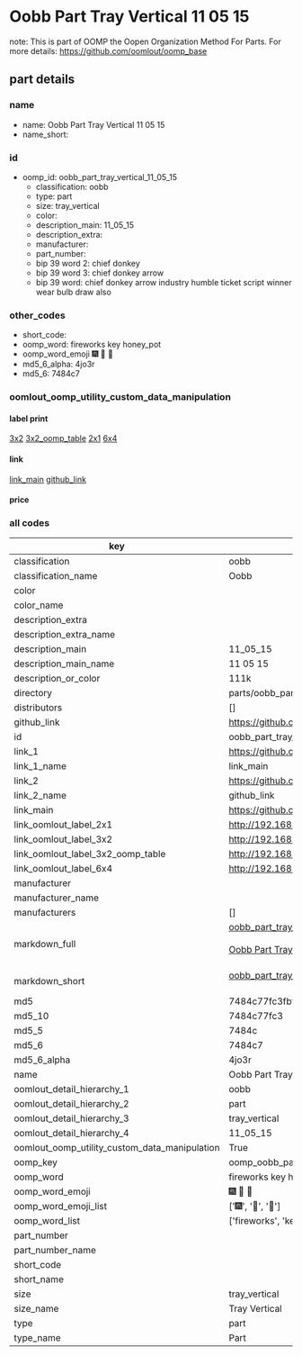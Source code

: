 # Oobb Part Tray Vertical 11 05 15  

note: This is part of OOMP the Oopen Organization Method For Parts. For more details: https://github.com/oomlout/oomp_base

##  part details





### name
* name: Oobb Part Tray Vertical 11 05 15
* name_short: 
### id
* oomp_id: oobb_part_tray_vertical_11_05_15
  * classification: oobb
  * type: part
  * size: tray_vertical
  * color: 
  * description_main: 11_05_15
  * description_extra: 
  * manufacturer: 
  * part_number: 
  * bip 39 word 2: chief donkey
  * bip 39 word 3: chief donkey arrow
  * bip 39 word: chief donkey arrow industry humble ticket script winner wear bulb draw also

### other_codes
* short_code: 
* oomp_word: fireworks key honey_pot
* oomp_word_emoji :fireworks: :key: :honey_pot:
* md5_6_alpha: 4jo3r
* md5_6: 7484c7






### oomlout_oomp_utility_custom_data_manipulation
#### label print
[3x2](http://192.168.1.245:1112/?label=oomp%204jo3r)
[3x2_oomp_table](http://192.168.1.107:1112/?label=oomp%204jo3r)
[2x1](http://192.168.1.242:1112/?label=oomp%204jo3r)
[6x4](http://192.168.1.55:1112/?label=oomp%204jo3r)    

#### link

[link_main](https://github.com/oomlout/oomlout_oomp_current_version_messy/tree/main/parts/oobb_part_tray_vertical_11_05_15) [github_link](https://github.com/oomlout/oomlout_oomp_part_src/tree/main/parts/oobb_part_tray_vertical_11_05_15)                             

#### price







### all codes 
| key | value |  
| --- | --- |  
| classification | oobb |  
| classification_name | Oobb |  
| color |  |  
| color_name |  |  
| description_extra |  |  
| description_extra_name |  |  
| description_main | 11_05_15 |  
| description_main_name | 11 05 15 |  
| description_or_color | 111k |  
| directory | parts/oobb_part_tray_vertical_11_05_15 |  
| distributors | [] |  
| github_link | https://github.com/oomlout/oomlout_oomp_part_src/tree/main/parts/oobb_part_tray_vertical_11_05_15 |  
| id | oobb_part_tray_vertical_11_05_15 |  
| link_1 | https://github.com/oomlout/oomlout_oomp_current_version_messy/tree/main/parts/oobb_part_tray_vertical_11_05_15 |  
| link_1_name | link_main |  
| link_2 | https://github.com/oomlout/oomlout_oomp_part_src/tree/main/parts/oobb_part_tray_vertical_11_05_15 |  
| link_2_name | github_link |  
| link_main | https://github.com/oomlout/oomlout_oomp_current_version_messy/tree/main/parts/oobb_part_tray_vertical_11_05_15 |  
| link_oomlout_label_2x1 | http://192.168.1.242:1112/?label=oomp%204jo3r |  
| link_oomlout_label_3x2 | http://192.168.1.245:1112/?label=oomp%204jo3r |  
| link_oomlout_label_3x2_oomp_table | http://192.168.1.107:1112/?label=oomp%204jo3r |  
| link_oomlout_label_6x4 | http://192.168.1.55:1112/?label=oomp%204jo3r |  
| manufacturer |  |  
| manufacturer_name |  |  
| manufacturers | [] |  
| markdown_full | [oobb_part_tray_vertical_11_05_15](https://github.com/oomlout/oomlout_oomp_current_version_messy/tree/main/parts/oobb_part_tray_vertical_11_05_15)<br>[](https://github.com/oomlout/oomlout_oomp_current_version_messy/tree/main/parts/oobb_part_tray_vertical_11_05_15)<br>[Oobb Part Tray Vertical 11 05 15](https://github.com/oomlout/oomlout_oomp_current_version_messy/tree/main/parts/oobb_part_tray_vertical_11_05_15)<br><br> |  
| markdown_short | [oobb_part_tray_vertical_11_05_15](https://github.com/oomlout/oomlout_oomp_current_version_messy/tree/main/parts/oobb_part_tray_vertical_11_05_15)<br><br> |  
| md5 | 7484c77fc3fbf83786b777321950493e |  
| md5_10 | 7484c77fc3 |  
| md5_5 | 7484c |  
| md5_6 | 7484c7 |  
| md5_6_alpha | 4jo3r |  
| name | Oobb Part Tray Vertical 11 05 15 |  
| oomlout_detail_hierarchy_1 | oobb |  
| oomlout_detail_hierarchy_2 | part |  
| oomlout_detail_hierarchy_3 | tray_vertical |  
| oomlout_detail_hierarchy_4 | 11_05_15 |  
| oomlout_oomp_utility_custom_data_manipulation | True |  
| oomp_key | oomp_oobb_part_tray_vertical_11_05_15 |  
| oomp_word | fireworks key honey_pot |  
| oomp_word_emoji | :fireworks: :key: :honey_pot: |  
| oomp_word_emoji_list | [':fireworks:', ':key:', ':honey_pot:'] |  
| oomp_word_list | ['fireworks', 'key', 'honey_pot'] |  
| part_number |  |  
| part_number_name |  |  
| short_code |  |  
| short_name |  |  
| size | tray_vertical |  
| size_name | Tray Vertical |  
| type | part |  
| type_name | Part |  
